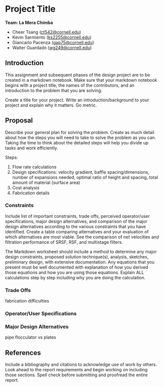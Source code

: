 # Project Title

**Team: La Mera Chimba**
- Cheer Tsang (ct542@cornell.edu)
- Kevin Sarmiento (ks2255@cornell.edu)
- Giancarlo Pacenza (gap75@cornell.edu)
- Walter Guardado (wg249@cornell.edu)

## Introduction

This assignment and subsequent phases of the design project are to be created in a markdown notebook. Make sure that your markdown notebook begins with a project title, the names of the contributors, and an introduction to the problem that you are solving.

Create a title for your project.
Write an introduction/background to your project and explain why it matters.
Go metric.

## Proposal

Describe your general plan for solving the problem. Create as much detail about how the steps you will need to take to solve the problem as you can. Taking the time to think about the detailed steps will help you divide up tasks and work efficiently.

Steps:
1. Flow rate calculations
2. Design specifications: velocity gradient, baffle spacing/dimensions, number of expansions needed, optimal ratio of height and spacing, total amount of material (surface area)
2. Cost analysis
3. Fabrication details

### Constraints

Include list of important constraints, trade offs, perceived operator/user specifications, major design alternatives, and comparison of the major design alternatives according to the various constraints that you have identified.
Create a table comparing alternatives and your evaluation of which alternatives are most viable. See the comparison of net velocities and filtration performance of SRSF, RSF, and multistage filters.

The Markdown worksheet should include a method to determine any major design constraints, proposed solution technique(s), analysis, sketches, preliminary design, with extensive documentation. Any equations that you present must be well documented with explanation of how you derived those equations and how you are using those equations.
Explain ALL calculations step by step including why you are doing the calculation.

### Trade Offs

fabrication difficulties

### Operator/User Specifications


### Major Design Alternatives

pipe flocculator vs plates

## References

Include a bibliography and citations to acknowledge use of work by others.
Look ahead to the report requirements and begin working on including those sections.
Spell check before submitting and proofread the entire report.
